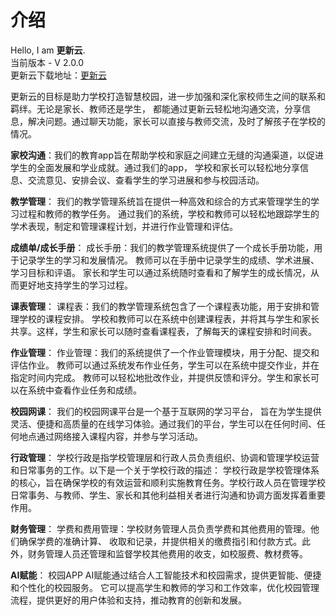 # 介绍
Hello, I am **更新云**.  
当前版本 - V 2.0.0  
更新云下载地址：[更新云](http://www.website.mazihub.com)

更新云的目标是助力学校打造智慧校园，进一步加强和深化家校师生之间的联系和羁绊。无论是家长、教师还是学生， 都能通过更新云轻松地沟通交流，分享信息，解决问题。通过聊天功能，家长可以直接与教师交流，及时了解孩子在学校的情况。

**家校沟通**：我们的教育app旨在帮助学校和家庭之间建立无缝的沟通渠道，以促进学生的全面发展和学业成就。通过我们的app， 学校和家长可以轻松地分享信息、交流意见、安排会议、查看学生的学习进展和参与校园活动。

**教学管理**：
我们的教学管理系统旨在提供一种高效和综合的方式来管理学生的学习过程和教师的教学任务。 通过我们的系统，学校和教师可以轻松地跟踪学生的学术表现，制定和管理课程计划，并进行作业管理和评估。

**成绩单/成长手册**：
成长手册：我们的教学管理系统提供了一个成长手册功能，用于记录学生的学习和发展情况。 教师可以在手册中记录学生的成绩、学术进展、学习目标和评语。 家长和学生可以通过系统随时查看和了解学生的成长情况，从而更好地支持学生的学习过程。

**课表管理**：
课程表：我们的教学管理系统包含了一个课程表功能，用于安排和管理学校的课程安排。 学校和教师可以在系统中创建课程表，并将其与学生和家长共享。这样，学生和家长可以随时查看课程表，了解每天的课程安排和时间表。

**作业管理**：
作业管理：我们的系统提供了一个作业管理模块，用于分配、提交和评估作业。 教师可以通过系统发布作业任务，学生可以在系统中提交作业，并在指定时间内完成。 教师可以轻松地批改作业，并提供反馈和评分。学生和家长可以在系统中查看作业任务和成绩。

**校园网课**：
我们的校园网课平台是一个基于互联网的学习平台， 旨在为学生提供灵活、便捷和高质量的在线学习体验。通过我们的平台，学生可以在任何时间、任何地点通过网络接入课程内容，并参与学习活动。

**行政管理**：
学校行政是指学校管理层和行政人员负责组织、协调和管理学校运营和日常事务的工作。以下是一个关于学校行政的描述： 学校行政是学校管理体系的核心，旨在确保学校的有效运营和顺利实施教育任务。学校行政人员在管理学校日常事务、与教师、学生、家长和其他利益相关者进行沟通和协调方面发挥着重要作用。


**财务管理**：
学费和费用管理：学校财务管理人员负责学费和其他费用的管理。他们确保学费的准确计算、 收取和记录，并提供相关的缴费指引和付款方式。此外，财务管理人员还管理和监督学校其他费用的收支，如校服费、教材费等。

**AI赋能**：
校园APP AI赋能通过结合人工智能技术和校园需求，提供更智能、便捷和个性化的校园服务。 它可以提高学生和教师的学习和工作效率，优化校园管理流程，提供更好的用户体验和支持，推动教育的创新和发展。